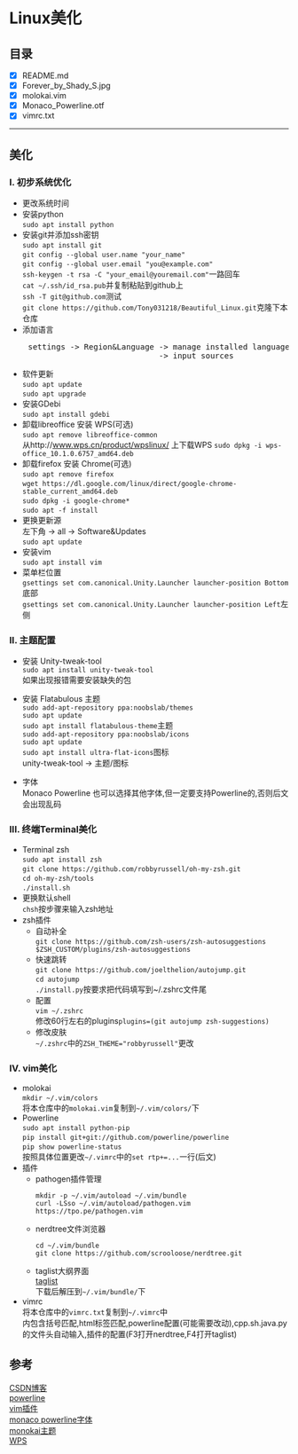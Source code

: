 # Linux美化

## 目录
- [x] README.md
- [x] Forever_by_Shady_S.jpg
- [x] molokai.vim 
- [x] Monaco_Powerline.otf 
- [x] vimrc.txt

---
## 美化
### I. 初步系统优化
- 更改系统时间
- 安装python<br>
	`sudo apt install python`
- 安装git并添加ssh密钥<br>
	`sudo apt install git`<br>
	`git config --global user.name "your_name"`<br>
	`git config --global user.email "you@example.com"`<br>
	`ssh-keygen -t rsa -C "your_email@youremail.com"`一路回车<br>
	`cat ~/.ssh/id_rsa.pub`并复制粘贴到github上<br>
	`ssh -T git@github.com`测试<br>
	`git clone https://github.com/Tony031218/Beautiful_Linux.git`克隆下本仓库
- 添加语言
<pre>
	settings -> Region&Language -> manage installed language -> install/remove languages
	                            -> input sources
</pre>
- 软件更新<br>
	`sudo apt update`<br>
	`sudo apt upgrade`
- 安装GDebi<br>
	`sudo apt install gdebi`
- 卸载libreoffice 安装 WPS(可选)<br>
	`sudo apt remove libreoffice-common`<br>
	从http://www.wps.cn/product/wpslinux/ 上下载WPS
	`sudo dpkg -i wps-office_10.1.0.6757_amd64.deb`
- 卸载firefox 安装 Chrome(可选)<br>
	`sudo apt remove firefox`<br>
	`wget https://dl.google.com/linux/direct/google-chrome-stable_current_amd64.deb`<br>
	`sudo dpkg -i google-chrome*`<br>
	`sudo apt -f install`
- 更换更新源<br>
	左下角 -> all -> Software&Updates<br>
	`sudo apt update`
- 安装vim<br>
	`sudo apt install vim`
- 菜单栏位置<br>
	`gsettings set com.canonical.Unity.Launcher launcher-position Bottom`底部<br>
	`gsettings set com.canonical.Unity.Launcher launcher-position Left`左侧

### II. 主题配置

- 安装 Unity-tweak-tool<br>
  `sudo apt install unity-tweak-tool`<br>
  如果出现报错需要安装缺失的包

- 安装 Flatabulous 主题<br>
  `sudo add-apt-repository ppa:noobslab/themes`<br>
  `sudo apt update`<br>
  `sudo apt install flatabulous-theme`主题<br>
  `sudo add-apt-repository ppa:noobslab/icons`<br>
  `sudo apt update`<br>
  `sudo apt install ultra-flat-icons`图标<br>
  unity-tweak-tool -> 主题/图标

- 字体<br>
  Monaco Powerline 也可以选择其他字体,但一定要支持Powerline的,否则后文会出现乱码

### III. 终端Terminal美化

- Terminal zsh<br>
	`sudo apt install zsh`<br>
	`git clone https://github.com/robbyrussell/oh-my-zsh.git`<br>
	`cd oh-my-zsh/tools`<br>
	`./install.sh`
- 更换默认shell<br>
	`chsh`按步骤来输入zsh地址
- zsh插件
	+ 自动补全<br>
		`git clone https://github.com/zsh-users/zsh-autosuggestions $ZSH_CUSTOM/plugins/zsh-autosuggestions`
	+ 快速跳转<br>
		`git clone https://github.com/joelthelion/autojump.git`<br>
		`cd autojump`<br>
		`./install.py`按要求把代码填写到~/.zshrc文件尾
	+ 配置<br>
		`vim ~/.zshrc`<br>
		修改60行左右的plugins`plugins=(git autojump zsh-suggestions)`
	+ 修改皮肤<br>
		`~/.zshrc`中的`ZSH_THEME="robbyrussell"`更改

### IV. vim美化
- molokai<br>
	`mkdir ~/.vim/colors`<br>
	将本仓库中的`molokai.vim`复制到`~/.vim/colors/`下
- Powerline<br>
	`sudo apt install python-pip`<br>
	`pip install git+git://github.com/powerline/powerline`<br>
	`pip show powerline-status`<br>
	按照具体位置更改`~/.vimrc`中的`set rtp+=...`一行(后文)
- 插件
	+ pathogen插件管理
		```shell
		mkdir -p ~/.vim/autoload ~/.vim/bundle
		curl -LSso ~/.vim/autoload/pathogen.vim https://tpo.pe/pathogen.vim
		```
	+ nerdtree文件浏览器
		```shell
		cd ~/.vim/bundle
		git clone https://github.com/scrooloose/nerdtree.git
		```
	+ taglist大纲界面<br>
[taglist](https://www.vim.org/scripts/scripts.php?script_id=273)<br>
		下载后解压到`~/.vim/bundle/`下
- vimrc<br>
	将本仓库中的`vimrc.txt`复制到`~/.vimrc`中<br>
	内包含括号匹配,html标签匹配,powerline配置(可能需要改动),cpp.sh.java.py的文件头自动输入,插件的配置(F3打开nerdtree,F4打开taglist)

## 参考
[CSDN博客](https://blog.csdn.net/qq_35208390/article/details/78441013)<br>
[powerline](https://www.linuxprobe.com/use-powerline-for-bash.html)<br>
[vim插件](https://blog.csdn.net/zcube/article/details/42525973)<br>
[monaco powerline字体](https://github.com/ocxo/monaco-powerline-vim)<br>
[monokai主题](https://github.com/sickill/vim-monokai)<br>
[WPS](http://www.wps.cn/product/wpslinux/)
